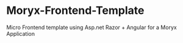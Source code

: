 # Moryx-Frontend-Template
Micro Frontend template using Asp.net Razor + Angular for a Moryx Application
